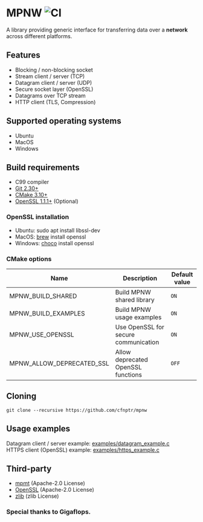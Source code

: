 # MPNW ![CI](https://github.com/cfnptr/mpnw/actions/workflows/cmake.yml/badge.svg)

A library providing generic interface for transferring data over a **network** across different platforms.

## Features

* Blocking / non-blocking socket
* Stream client / server (TCP)
* Datagram client / server (UDP)
* Secure socket layer (OpenSSL)
* Datagrams over TCP stream
* HTTP client (TLS, Compression)

## Supported operating systems

* Ubuntu
* MacOS
* Windows

## Build requirements

* C99 compiler
* [Git 2.30+](https://git-scm.com/)
* [CMake 3.10+](https://cmake.org/)
* [OpenSSL 1.1.1+](https://openssl.org/) (Optional)

### OpenSSL installation

* Ubuntu: sudo apt install libssl-dev
* MacOS: [brew](https://brew.sh/) install openssl
* Windows: [choco](https://chocolatey.org/) install openssl

### CMake options

| Name                      | Description                          | Default value |
|---------------------------|--------------------------------------|---------------|
| MPNW_BUILD_SHARED         | Build MPNW shared library            | `ON`          |
| MPNW_BUILD_EXAMPLES       | Build MPNW usage examples            | `ON`          |
| MPNW_USE_OPENSSL          | Use OpenSSL for secure communication | `ON`          |
| MPNW_ALLOW_DEPRECATED_SSL | Allow deprecated OpenSSL functions   | `OFF`         |

## Cloning

```
git clone --recursive https://github.com/cfnptr/mpnw
```

## Usage examples

Datagram client / server example: [examples/datagram_example.c](https://github.com/cfnptr/mpnw/blob/main/examples/datagram_example.c)<br/>
HTTPS client (OpenSSL) example: [examples/https_example.c](https://github.com/cfnptr/mpnw/blob/main/examples/https_example.c)

## Third-party

* [mpmt](https://github.com/cfnptr/mpmt/) (Apache-2.0 License)
* [OpenSSL](https://github.com/openssl/openssl/) (Apache-2.0 License)
* [zlib](https://www.zlib.net/) (zlib License)

### Special thanks to Gigaflops.
